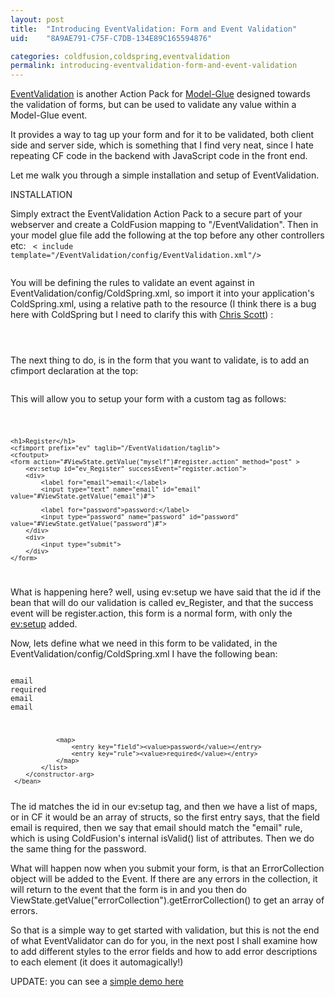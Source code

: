 ```yaml
---
layout: post
title:  "Introducing EventValidation: Form and Event Validation"
uid:	"8A9AE791-C75F-C7DB-134E89C165594876"

categories: coldfusion,coldspring,eventvalidation
permalink: introducing-eventvalidation-form-and-event-validation
---
```

<a href="http://eventvalidation.riaforge.org/">EventValidation</a> is another Action Pack for <a href="http://www.model-glue.com/" title="The Model-Glue Framework">Model-Glue</a> designed towards the validation of forms, but can be used to validate any value within a Model-Glue event.

It provides a way to tag up your form and for it to be validated, both client side and server side, which is something that I find very neat, since I hate repeating CF code in the backend with JavaScript code in the front end.

Let me walk you through a simple installation and setup of EventValidation. 

INSTALLATION

Simply extract the EventValidation Action Pack to a secure part of your webserver and create a ColdFusion mapping to "/EventValidation". Then in your model glue file add the following at the top before any other controllers etc:
<code>
< include template="/EventValidation/config/EventValidation.xml"/>		
</code>

You will be defining the rules to validate an event against in EventValidation/config/ColdSpring.xml, so import it into your application's ColdSpring.xml, using a relative path to the resource (I think there is a bug here with ColdSpring but I need to clarify this with <a href="http://cdscott.blogspot.com/" title="Truths and Lies">Chris Scott</a>) :

<code>
	<import resource="../../EventValidation/config/ColdSpring.xml" />
</code>

The next thing to do, is in the form that you want to validate, is to add an cfimport declaration at the top:
<code>
<cfimport prefix="ev" taglib="/EventValidation/taglib">
</code>

This will allow you to setup your form with a custom tag as follows:

<code>
	
	<h1>Register</h1>
	<cfimport prefix="ev" taglib="/EventValidation/taglib">
	<cfoutput>	
	<form action="#ViewState.getValue("myself")#register.action" method="post" >
		<ev:setup id="ev_Register" successEvent="register.action">
		<div>
	    	<label for="email">email:</label>
			<input type="text" name="email" id="email" value="#ViewState.getValue("email")#">
		
	    	<label for="password">password:</label>
			<input type="password" name="password" id="password" value="#ViewState.getValue("password")#">
		</div>
		<div>
			<input type="submit">
		</div>
	</form>
</code>

What is happening here? well, using ev:setup we have said that the id if the bean that will do our validation is called ev_Register, and that the success event will be register.action, this form is a normal form, with only the <ev:setup> added.

Now, lets define what we need in this form to be validated, in the EventValidation/config/ColdSpring.xml I have the following bean:
<code>
	<bean id="ev_Register" class="EventValidation.model.EventValidator">
	 	<constructor-arg name="rules">
	 		<list>
	 			<map>
	 				<entry key="field"><value>email</value></entry>
	 				<entry key="rule"><value>required</value></entry>
	 			</map>
	 			<map>
	 				<entry key="field"><value>email</value></entry>
	 				<entry key="rule"><value>email</value></entry>
	 			</map>
	 			
	 			<map>
	 				<entry key="field"><value>password</value></entry>
	 				<entry key="rule"><value>required</value></entry>
	 			</map>
	 		</list>
	 	</constructor-arg>
	 </bean>
</code>
The id matches the id in our ev:setup tag, and then we have a list of maps, or in CF it would be an array of structs, so the first entry says, that the field email is required, then we say that email should match the "email" rule, which is using ColdFusion's internal isValid() list of attributes. Then we do the same thing for the password.


What will happen now when you submit your form, is that an ErrorCollection object will be added to the Event. If there are any errors in the collection, it will return to the event that the form is in and you then do ViewState.getValue("errorCollection").getErrorCollection() to get an array of errors.


So that is a simple way to get started with validation, but this is not the end of what EventValidator can do for you, in the next post I shall examine how to add different styles to the error fields and how to add error descriptions to each element (it does it automagically!)

UPDATE: you can see a <a href="http://www.markdrew.co.uk/EVDemo/">simple demo here</a>